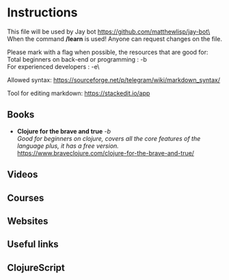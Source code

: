 
# Instructions

This file will be used by Jay bot https://github.com/matthewlisp/jay-bot\
When the command **/learn** is used! Anyone can request changes on the file.

Please mark with a flag when possible, the resources that are good for:\
Total beginners on back-end or programming : -b\
For experienced developers                 : -e\

Allowed syntax: https://sourceforge.net/p/telegram/wiki/markdown_syntax/

Tool for editing markdown: https://stackedit.io/app

Books
------------------
- **Clojure for the brave and true** *-b* \
*Good for beginners on clojure, covers all the core features of the language plus, it has a free version.*
<https://www.braveclojure.com/clojure-for-the-brave-and-true/>

Videos
------------------

Courses
------------------

Websites
------------------

Useful links
------------------

ClojureScript
------------------

